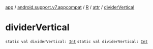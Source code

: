 [app](../../../index.md) / [android.support.v7.appcompat](../../index.md) / [R](../index.md) / [attr](index.md) / [dividerVertical](./divider-vertical.md)

# dividerVertical

`static val dividerVertical: `[`Int`](https://kotlinlang.org/api/latest/jvm/stdlib/kotlin/-int/index.html)
`static val dividerVertical: `[`Int`](https://kotlinlang.org/api/latest/jvm/stdlib/kotlin/-int/index.html)